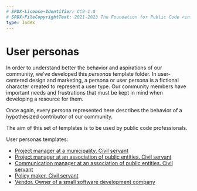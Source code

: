 ```yaml
---
# SPDX-License-Identifier: CC0-1.0
# SPDX-FileCopyrightText: 2021-2023 The Foundation for Public Code <info@publiccode.net>
type: Index
---
```


# User personas

In order to understand better the behavior and aspirations of our community, we've developed this *personas* template folder.
In user-centered design and marketing, a persona or user persona is a fictional character created to represent a user type.
Our community members have important needs and frustrations that must be kept in mind when developing a resource for them.

Once again, every persona represented here describes the behavior of a hypothesized contributor of our community.

The aim of this set of templates is to be used by public code professionals.

User personas templates:

* [Project manager at a municipality. Civil servant](project-manager-municipality.md)
* [Project manager at an association of public entities. Civil servant](project-manager-association.md)
* [Communication manager at an association of public entities. Civil servant](communications-manager.md)
* [Policy maker. Civil servant](policy-maker-officer.md)
* [Vendor. Owner of a small software development company](vendor-owner-developer.md)
